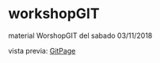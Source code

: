 # workshopGIT
material WorshopGIT del sabado 03/11/2018

vista previa: [GitPage](https://nogayo.github.io/workshopGIT/)
